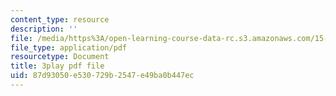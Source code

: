 ```yaml
---
content_type: resource
description: ''
file: /media/https%3A/open-learning-course-data-rc.s3.amazonaws.com/15-401-finance-theory-i-fall-2008/87d93050e530729b2547e49ba0b447ec_U03Md5enU-0.pdf
file_type: application/pdf
resourcetype: Document
title: 3play pdf file
uid: 87d93050-e530-729b-2547-e49ba0b447ec
---
```

